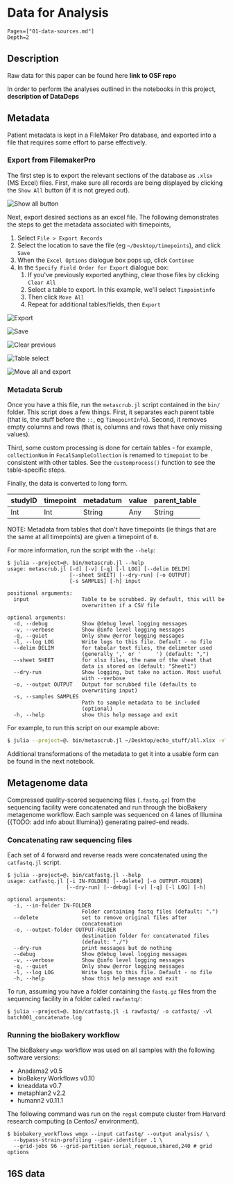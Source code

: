 # Data for Analysis

```@contents
Pages=["01-data-sources.md"]
Depth=2
```

## Description

Raw data for this paper can be found here **link to OSF repo**

In order to perform the analyses outlined in the notebooks in this project,
**description of DataDeps**

## Metadata

Patient metadata is kept in a FileMaker Pro database,
and exported into a file that requires some effort to parse effectively.

### Export from FilemakerPro

The first step is to
export the relevant sections of the database as `.xlsx` (MS Excel) files.
First, make sure all records are being displayed
by clicking the `Show All` button (if it is not greyed out).

![Show all button](img/01.showall.png)

Next, export desired sections as an excel file.
The following demonstrates the steps
to get the metadata associated with timepoints,

1. Select `File > Export Records`
1. Select the location to save the file (eg `~/Desktop/timepoints`),
    and click `Save`
1. When the `Excel Options` dialogue box pops up, click `Continue`
1. In the `Specify Field Order for Export` dialogue box:
    1. If you've previously exported anything, clear those files
        by clicking `Clear All`
    1. Select a table to export.
        In this example, we'll select `Timpointinfo`
    1. Then click `Move All`
    1. Repeat for additional tables/fields, then `Export`

![Export](img/01.export.png)

![Save](img/01.save.png)

![Clear previous](img/01.clearall.png)

![Table select](img/01.tableselect.png)

![Move all and export](img/01.moveexport.png)

### Metadata Scrub

Once you have a this file,
run the `metascrub.jl` script contained in the `bin/` folder.
This script does a few things. First, it separates each parent table
(that is, the stuff before the `::`, eg `TimepointInfo`).
Second, it removes empty columns and rows
(that is, columns and rows that have only missing values).

Third, some custom processing is done for certain tables -
for example,
`collectionNum` in `FecalSampleCollection`
is renamed to `timepoint` to be consistent with other tables.
See the `customprocess()` function to see the table-specific steps.

Finally, the data is converted to long form.


| studyID  | timepoint | metadatum | value    | parent_table |
|----------|-----------|-----------|----------|--------------|
| Int      | Int       | String    | Any      | String       |

NOTE: Metadata from tables that don't have timepoints
(ie things that are the same at all timepoints)
are given a timepoint of `0`.

For more information, run the script with the `--help`:

```
$ julia --project=@. bin/metascrub.jl --help
usage: metascrub.jl [-d] [-v] [-q] [-l LOG] [--delim DELIM]
                    [--sheet SHEET] [--dry-run] [-o OUTPUT]
                    [-s SAMPLES] [-h] input

positional arguments:
  input                 Table to be scrubbed. By default, this will be
                        overwritten if a CSV file

optional arguments:
  -d, --debug           Show @debug level logging messages
  -v, --verbose         Show @info level logging messages
  -q, --quiet           Only show @error logging messages
  -l, --log LOG         Write logs to this file. Default - no file
  --delim DELIM         for tabular text files, the delimeter used
                        (generally ',' or '     ') (default: ",")
  --sheet SHEET         for xlsx files, the name of the sheet that
                        data is stored on (default: "Sheet1")
  --dry-run             Show logging, but take no action. Most useful
                        with --verbose
  -o, --output OUTPUT   Output for scrubbed file (defaults to
                        overwriting input)
  -s, --samples SAMPLES
                        Path to sample metadata to be included
                        (optional)
  -h, --help            show this help message and exit
```

For example, to run this script on our example above:

```sh
$ julia --project=@. bin/metascrub.jl ~/Desktop/echo_stuff/all.xlsx -vl data/metadata/filemakerdb.log -o data/metadata/filemakerdb.csv
```

Additional transformations of the metadata to get it into a usable form
can be found in the next notebook.

## Metagenome data

Compressed quality-scored sequencing files (`.fastq.gz`)
from the sequencing facility were concatenated
and run through the bioBakery metagenome workflow.
Each sample was sequenced on 4 lanes of Illumina {{TODO: add info about Illumina}}
generating paired-end reads.

### Concatenating raw sequencing files

Each set of 4 forward and reverse reads
were concatenated using the `catfastq.jl` script.

```
$ julia --project=@. bin/catfastq.jl --help
usage: catfastq.jl [-i IN-FOLDER] [--delete] [-o OUTPUT-FOLDER]
                   [--dry-run] [--debug] [-v] [-q] [-l LOG] [-h]

optional arguments:
  -i, --in-folder IN-FOLDER
                        Folder containing fastq files (default: ".")
  --delete              set to remove original files after
                        concatenation
  -o, --output-folder OUTPUT-FOLDER
                        destination folder for concatenated files
                        (default: "./")
  --dry-run             print messages but do nothing
  --debug               Show @debug level logging messages
  -v, --verbose         Show @info level logging messages
  -q, --quiet           Only show @error logging messages
  -l, --log LOG         Write logs to this file. Default - no file
  -h, --help            show this help message and exit
```

To run, assuming you have a folder containing the `fastq.gz` files
from the sequencing facility in a folder called `rawfastq/`:

```
$ julia --project=@. bin/catfastq.jl -i rawfastq/ -o catfastq/ -vl batch001_concatenate.log
```

### Running the bioBakery workflow

The bioBakery `wmgx` workflow was used on all samples
with the following software versions:

- Anadama2 v0.5
- bioBakery Workflows v0.10
- kneaddata v0.7
- metaphlan2 v2.2
- humann2 v0.11.1

The following command was run on the `regal` compute cluster from Harvard
research computing (a Centos7 environment).

```
$ biobakery_workflows wmgx --input catfastq/ --output analysis/ \
  --bypass-strain-profiling --pair-identifier .1 \
  --grid-jobs 96 --grid-partition serial_requeue,shared,240 # grid options
```

## 16S data

<!-- TODO: Add info about 16S analysis -->
